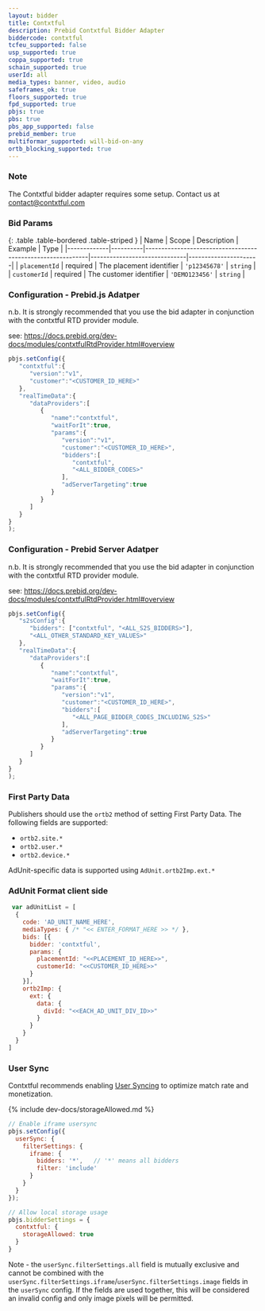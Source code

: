 ```yaml
---
layout: bidder
title: Contxtful
description: Prebid Contxtful Bidder Adapter
biddercode: contxtful
tcfeu_supported: false
usp_supported: true
coppa_supported: true
schain_supported: true
userId: all
media_types: banner, video, audio
safeframes_ok: true
floors_supported: true
fpd_supported: true 
pbjs: true
pbs: true
pbs_app_supported: false
prebid_member: true
multiformar_supported: will-bid-on-any
ortb_blocking_supported: true
---
```


### Note

The Contxtful bidder adapter requires some setup. Contact us at [contact@contxtful.com](mailto:contact@contxtful.com)

### Bid Params

{: .table .table-bordered .table-striped }
| Name        | Scope    | Description                                                | Example                      | Type                 |
|-------------|----------|------------------------------------------------------------|------------------------------|----------------------|
| `placementId`      | required | The placement identifier                                          | `'p12345678'` | `string`             |
| `customerId`      | required | The customer identifier              | `'DEMO123456'`       | `string`           |

### Configuration - Prebid.js Adatper

n.b. It is strongly recommended that you use the bid adapter in conjunction with the contxtful RTD provider module.

see: <https://docs.prebid.org/dev-docs/modules/contxtfulRtdProvider.html#overview>

```javascript
pbjs.setConfig({
   "contxtful":{
      "version":"v1",
      "customer":"<CUSTOMER_ID_HERE>"
   },
   "realTimeData":{
      "dataProviders":[
         {
            "name":"contxtful",
            "waitForIt":true,
            "params":{
               "version":"v1",
               "customer":"<CUSTOMER_ID_HERE>",
               "bidders":[
                  "contxtful",
                  "<ALL_BIDDER_CODES>"
               ],
               "adServerTargeting":true
            }
         }
      ]
   }
}
);
```

### Configuration - Prebid Server Adatper

n.b. It is strongly recommended that you use the bid adapter in conjunction with the contxtful RTD provider module.

see: <https://docs.prebid.org/dev-docs/modules/contxtfulRtdProvider.html#overview>

```javascript
pbjs.setConfig({
   "s2sConfig":{
      "bidders": ["contxtful", "<ALL_S2S_BIDDERS>"],
      "<ALL_OTHER_STANDARD_KEY_VALUES>"
   },
   "realTimeData":{
      "dataProviders":[
         {
            "name":"contxtful",
            "waitForIt":true,
            "params":{
               "version":"v1",
               "customer":"<CUSTOMER_ID_HERE>",
               "bidders":[
                  "<ALL_PAGE_BIDDER_CODES_INCLUDING_S2S>"
               ],
               "adServerTargeting":true
            }
         }
      ]
   }
}
);
```

### First Party Data

Publishers should use the `ortb2` method of setting First Party Data. The following fields are supported:

- `ortb2.site.*`
- `ortb2.user.*`
- `ortb2.device.*`

AdUnit-specific data is supported using `AdUnit.ortb2Imp.ext.*`

### AdUnit Format client side

```javascript
 var adUnitList = [
  {
    code: 'AD_UNIT_NAME_HERE',
    mediaTypes: { /* "<< ENTER_FORMAT_HERE >> */ },
    bids: [{
      bidder: 'contxtful',
      params: {
        placementId: "<<PLACEMENT_ID_HERE>>",
        customerId: "<<CUSTOMER_ID_HERE>>"
      }
    }],
    ortb2Imp: {
      ext: {
        data: {
          divId: "<<EACH_AD_UNIT_DIV_ID>>"
        }
      }
    }
  }
]
```

### User Sync

Contxtful recommends enabling [User Syncing](https://docs.prebid.org/dev-docs/publisher-api-reference/setConfig#setConfig-Configure-User-Syncing) to optimize match rate and monetization.

{% include dev-docs/storageAllowed.md %}

```javascript
// Enable iframe usersync 
pbjs.setConfig({
  userSync: {
    filterSettings: {
      iframe: {
        bidders: '*',   // '*' means all bidders
        filter: 'include'
      }
    }
  }
});

// Allow local storage usage
pbjs.bidderSettings = {
  contxtful: {
    storageAllowed: true
  }
}
```

Note - the `userSync.filterSettings.all` field is mutually exclusive and cannot be combined with the `userSync.filterSettings.iframe`/`userSync.filterSettings.image` fields in the `userSync` config. If the fields are used together, this will be considered an invalid config and only image pixels will be permitted.
